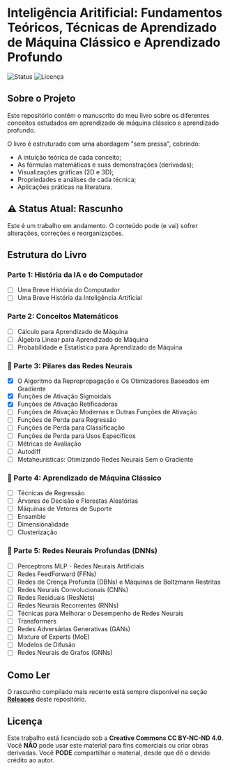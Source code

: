 # Inteligência Aritificial: Fundamentos Teóricos, Técnicas de Aprendizado de Máquina Clássico e Aprendizado Profundo

![Status](https://img.shields.io/badge/Status-Em%20Desenvolvimento-yellow)
![Licença](https://img.shields.io/badge/Licen%C3%A7a-CC%20BY--NC--ND%204.0-blue)

## Sobre o Projeto

Este repositório contém o manuscrito do meu livro sobre os diferentes conceitos estudados em aprendizado de máquina clássico e aprendizado profundo.

O livro é estruturado com uma abordagem "sem pressa", cobrindo:
* A intuição teórica de cada conceito;
* As fórmulas matemáticas e suas demonstrações (derivadas);
* Visualizações gráficas (2D e 3D);
* Propriedades e análises de cada técnica;
* Aplicações práticas na literatura.

## ⚠️ Status Atual: Rascunho

Este é um trabalho em andamento. O conteúdo pode (e vai) sofrer alterações, correções e reorganizações.

## Estrutura do Livro

### Parte 1: História da IA e do Computador
* [ ] Uma Breve História do Computador
* [ ] Uma Breve História da Inteligência Artificial

### Parte 2: Conceitos Matemáticos
* [ ] Cálculo para Aprendizado de Máquina
* [ ] Álgebra Linear para Aprendizado de Máquina
* [ ] Probabilidade e Estatística para Aprendizado de Máquina

### 📘 Parte 3: Pilares das Redes Neurais
* [x] O Algoritmo da Repropropagação e Os Otimizadores Baseados em Gradiente
* [x] Funções de Ativação Sigmoidais
* [x] Funções de Ativação Retificadoras
* [ ] Funções de Ativação Modernas e Outras Funções de Ativação
* [ ] Funções de Perda para Regressão
* [ ] Funções de Perda para Classificação
* [ ] Funções de Perda para Usos Específicos
* [ ] Métricas de Avaliação
* [ ] Autodiff
* [ ] Metaheurísticas: Otimizando Redes Neurais Sem o Gradiente

### 📙 Parte 4: Aprendizado de Máquina Clássico
* [ ] Técnicas de Regressão
* [ ] Árvores de Decisão e Florestas Aleatórias
* [ ] Máquinas de Vetores de Suporte
* [ ] Ensamble
* [ ] Dimensionalidade
* [ ] Clusterização
      
### 📕 Parte 5: Redes Neurais Profundas (DNNs)
* [ ] Perceptrons MLP - Redes Neurais Artificiais
* [ ] Redes FeedForward (FFNs)
* [ ] Redes de Crença Profunda (DBNs) e Máquinas de Boltzmann Restritas
* [ ] Redes Neurais Convolucionais (CNNs)
* [ ] Redes Residuais (ResNets)
* [ ] Redes Neurais Recorrentes (RNNs)
* [ ] Técnicas para Melhorar o Desempenho de Redes Neurais
* [ ] Transformers
* [ ] Redes Adversárias Generativas (GANs)
* [ ] Mixture of Experts (MoE)
* [ ] Modelos de Difusão
* [ ] Redes Neurais de Grafos (GNNs)

## Como Ler

O rascunho compilado mais recente está sempre disponível na seção **[Releases](https://github.com/SEU-USUARIO/SEU-REPOSITORIO/releases)** deste repositório.

## Licença

Este trabalho está licenciado sob a **Creative Commons CC BY-NC-ND 4.0**.
Você **NÃO** pode usar este material para fins comerciais ou criar obras derivadas.
Você **PODE** compartilhar o material, desde que dê o devido crédito ao autor.
